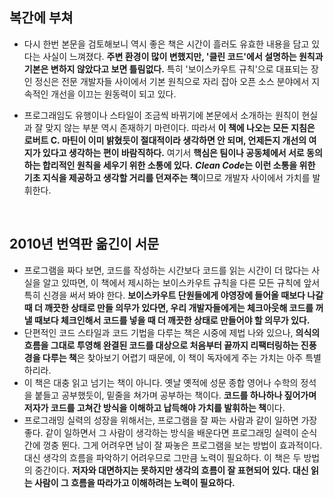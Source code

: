 ## 복간에 부쳐

+ 다시 한번 본문을 검토해보니 역시 좋은 책은 시간이 흘러도 유효한 내용을 담고 있다는 사실이 느껴졌다. **주변 환경이 많이 변했지만, '클린 코드'에서 설명하는 원칙과 기본은 변하지 않았다고 보면 틀림없다.** 특히 '보이스카우트 규칙'으로 대표되는 장인 정신은 전문 개발자들 사이에서 기본 원칙으로 자리 잡아 오픈 소스 분야에서 지속적인 개선을 이끄는 원동력이 되고 있다.

+ 프로그래임도 유행이나 스타일이 조금씩 바뀌기에 본문에서 소개하는 원칙이 현실과 잘 맞지 않는 부분 역시 존재하기 마련이다. 따라서 **이 책에 나오는 모든 지침은 로버트 C. 마틴이 이미 밝혔듯이 절대적이라 생각하면 안 되며, 언제든지 개선의 여지가 있다고 생각하는 편이 바람직하다.** 여기서 **핵심은 팀이나 공동체에서 서로 동의하는 합리적인 원칙을 세우기 위한 소통에 있다.** ***Clean Code*는 이런 소통을 위한 기초 지식을 제공하고 생각할 거리를 던져주는 책**이므로 개발자 사이에서 가치를 발휘한다.

<br />

## 2010년 번역판 옮긴이 서문

+ 프로그램을 짜다 보면, 코드를 작성하는 시간보다 코드를 읽는 시간이 더 많다는 사실을 알고 있따면, 이 책에서 제시하는 보이스카우트 규칙을 다른 모든 규칙에 앞서 특히 신경을 써서 봐야 한다. **보이스카우트 단원들에게 야영장에 들어올 때보다 나갈 때 더 깨끗한 상태로 만들 의무가 있다면, 우리 개발자들에게는 체크아웃해 코드를 꺼낼 때보다 체크인해서 코드를 넣을 때 더 깨끗한 상태로 만들어야 할 의무가 있다.**
+ 단편적인 코드 스타일과 코드 기법을 다루는 책은 시중에 제법 나와 있으나, **의식의 흐름을 그대로 투영해 완결된 코드를 대상으로 처음부터 끝까지 리팩터링하는 진풍경을 다루는 책**은 찾아보기 어렵기 때문에, 이 책이 독자에게 주는 가치는 아주 특별하리라.
+ 이 책은 대충 읽고 넘기는 책이 아니다. 옛날 옛적에 성문 종합 영어나 수학의 정석을 붙들고 공부했듯이, 밑줄을 쳐가며 공부하는 책이다. **코드를 하나하나 짚어가며 저자가 코드를 고쳐간 방식을 이해하고 납득해야 가치를 발휘하는 책**이다.
+ 프로그래밍 실력의 성장을 위해서는, 프로그램을 잘 짜는 사람과 같이 일하면 가장 좋다. 같이 일하면서 그 사람이 생각하는 방식을 배운다면 프로그래밍 실력이 순식간에 껑충 뛴다. 그게 어려우면 남이 잘 짜놓은 프로그램을 보는 방법이 효과적이다. 대신 생각의 흐름을 파악하기 어려우므로 그만큼 노력이 필요하다. 이 책은 두 방법의 중간이다. **저자와 대면하지는 못하지만 생각의 흐름이 잘 표현되어 있다. 대신 읽는 사람이 그 흐름을 따라가고 이해하려는 노력이 필요하다.**

<br />

